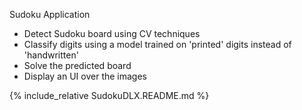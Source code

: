 Sudoku Application

- Detect Sudoku board using CV techniques
- Classify digits using a model trained on 'printed' digits instead of 'handwritten'
- Solve the predicted board
- Display an UI over the images

{% include_relative SudokuDLX.README.md %}